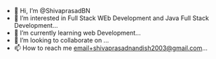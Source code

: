 - 👋 Hi, I’m @ShivaprasadBN
- 👀 I’m interested in Full Stack WEb Development and Java Full Stack Development...
- 🌱 I’m currently learning web Development...
- 💞️ I’m looking to collaborate on ...
- 📫 How to reach me email+shivaprasadnandish2003@gmail.com...


<!---
ShivaprasadBN30/ShivaprasadBN30 is a ✨ special ✨ repository because its `README.md` (this file) appears on your GitHub profile.
You can click the Preview link to take a look at your changes.
--->

